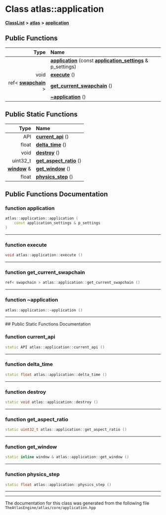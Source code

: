 

# Class atlas::application



[**ClassList**](annotated.md) **>** [**atlas**](namespaceatlas.md) **>** [**application**](classatlas_1_1application.md)










































## Public Functions

| Type | Name |
| ---: | :--- |
|   | [**application**](#function-application) (const [**application\_settings**](structatlas_1_1application__settings.md) & p\_settings) <br> |
|  void | [**execute**](#function-execute) () <br> |
|  ref&lt; [**swapchain**](classatlas_1_1swapchain.md) &gt; | [**get\_current\_swapchain**](#function-get_current_swapchain) () <br> |
|   | [**~application**](#function-application) () <br> |


## Public Static Functions

| Type | Name |
| ---: | :--- |
|  API | [**current\_api**](#function-current_api) () <br> |
|  float | [**delta\_time**](#function-delta_time) () <br> |
|  void | [**destroy**](#function-destroy) () <br> |
|  uint32\_t | [**get\_aspect\_ratio**](#function-get_aspect_ratio) () <br> |
|  [**window**](classatlas_1_1window.md) & | [**get\_window**](#function-get_window) () <br> |
|  float | [**physics\_step**](#function-physics_step) () <br> |


























## Public Functions Documentation




### function application 

```C++
atlas::application::application (
    const application_settings & p_settings
) 
```




<hr>



### function execute 

```C++
void atlas::application::execute () 
```




<hr>



### function get\_current\_swapchain 

```C++
ref< swapchain > atlas::application::get_current_swapchain () 
```




<hr>



### function ~application 

```C++
atlas::application::~application () 
```




<hr>
## Public Static Functions Documentation




### function current\_api 

```C++
static API atlas::application::current_api () 
```




<hr>



### function delta\_time 

```C++
static float atlas::application::delta_time () 
```




<hr>



### function destroy 

```C++
static void atlas::application::destroy () 
```




<hr>



### function get\_aspect\_ratio 

```C++
static uint32_t atlas::application::get_aspect_ratio () 
```




<hr>



### function get\_window 

```C++
static inline window & atlas::application::get_window () 
```




<hr>



### function physics\_step 

```C++
static float atlas::application::physics_step () 
```




<hr>

------------------------------
The documentation for this class was generated from the following file `TheAtlasEngine/atlas/core/application.hpp`

